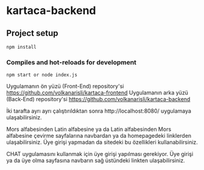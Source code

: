 # kartaca-backend

## Project setup
```
npm install
```

### Compiles and hot-reloads for development
```
npm start or node index.js
```


Uygulamanın ön yüzü (Front-End) repository'si
https://github.com/volkanarisli/kartaca-frontend 
Uygulamanın arka yüzü (Back-End) repository'si
https://github.com/volkanarisli/kartaca-backend 

İki tarafta ayrı ayrı çalıştırıldıktan sonra  http://localhost:8080/ uygulamaya ulaşabilirsiniz.

Mors alfabesinden Latin alfabesine ya da Latin alfabesinden Mors alfabesine çevirme sayfalarına navbardan ya da homepagedeki linklerden ulaşabilirsiniz. Üye girişi yapmadan da sitedeki bu özellikleri kullanabilirsiniz.

CHAT uygulamasını kullanmak için üye girişi yapılması gerekiyor. Üye girişi ya da üye olma sayfasına navbarın sağ üstündeki linkten ulaşabilirsiniz.